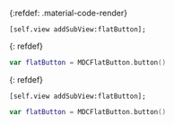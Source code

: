 {:refdef: .material-code-render}
~~~~~~~~~~~~objective_c
[self.view addSubView:flatButton];
~~~~~~~~~~~~
{: refdef}
~~~~~~~~~~~~swift
var flatButton = MDCFlatButton.button()
~~~~~~~~~~~~
{: refdef}


<div class="material-code-render">

~~~objective_c
[self.view addSubView:flatButton];
~~~
~~~swift
var flatButton = MDCFlatButton.button()
~~~

</div>
